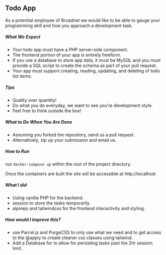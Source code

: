 ## Todo App

As a potential employee of Broadnet we would like to be able to gauge your programming skill and how you approach a development task.

##### What We Expect

* Your todo app must have a PHP server-side component.
* The frontend portion of your app is entirely freeform.
* If you use a database to store app data, it must be MySQL and you must provide a SQL script to create the schema as part of your pull request.
* Your app must support creating, reading, updating, and deleting of todo list items.

##### Tips

* Quality over quantity!
* Do what you do everyday, we want to see you're development style.
* Feel free to think outside the box!

##### What to Do When You Are Done

* Assuming you forked the repository, send us a pull request.
* Alternatively, zip up your submission and email us.


##### How to Run 
run `docker-compose up` within the root of the project directory. 

Once the containers are built the site will be accessible at http://localhost

##### What I did
* Using vanilla PHP for the backend. 
* session to store the tasks temporarily.
* alpinejs and tailwindcss for the frontend interactivity and styling.

##### How would I improve this?
* use Parcel.js and PurgeCSS to only use what we need and to get access to the @apply to create cleaner css classes using tailwind.  
* Add a Database for to allow for persisting tasks past the 2hr session limit.

